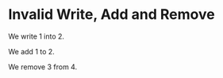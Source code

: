 # Invalid Write, Add and Remove

We write 1 into 2.
<!--       ^
error: invalid write sentence - cannot write into IntLiteral
-->

We add 1 to 2.
<!--     ^
error: invalid add sentence - cannot add to IntLiteral
-->

We remove 3 from 4.
<!--        ^
error: invalid remove sentence - cannot remove from IntLiteral
-->
